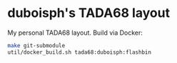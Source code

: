 # duboisph's TADA68 layout

My personal TADA68 layout. Build via Docker:

```bash
make git-submodule
util/docker_build.sh tada68:duboisph:flashbin
```
